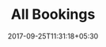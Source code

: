 ---
title: "All Bookings"
date: 2017-09-25T11:31:18+05:30
layout: bookingsall-owner
property: "Hotel Antares"
status: "Active (Pending Review)"
url: /bookings/all/hotel-antares/
slug: "hotel-antares/"

qcstatus:
 publishedreview: true

mainmenu:
 bookings: true
 all: true

---
